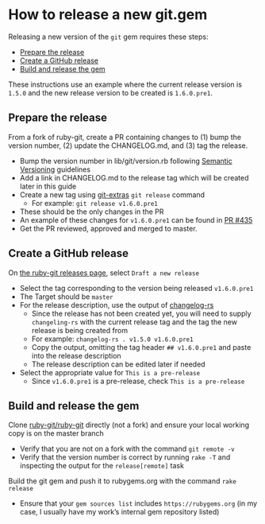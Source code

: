 # How to release a new git.gem

Releasing a new version of the `git` gem requires these steps:
  * [Prepare the release](#prepare-the-release)
  * [Create a GitHub release](#create-a-github-release)
  * [Build and release the gem](#build-and-release-the-gem)

These instructions use an example where the current release version is `1.5.0`
and the new release version to be created is `1.6.0.pre1`.

## Prepare the release

From a fork of ruby-git, create a PR containing changes to (1) bump the
version number, (2) update the CHANGELOG.md, and (3) tag the release.

  * Bump the version number in lib/git/version.rb following [Semantic Versioning](https://semver.org)
    guidelines
  * Add a link in CHANGELOG.md to the release tag which will be created later
    in this guide
  * Create a new tag using [git-extras](https://github.com/tj/git-extras/blob/master/Commands.md#git-release)
    `git release` command
    * For example: `git release v1.6.0.pre1`
  * These should be the only changes in the PR
  * An example of these changes for `v1.6.0.pre1` can be found in [PR #435](https://github.com/ruby-git/ruby-git/pull/435)
  * Get the PR reviewed, approved and merged to master.

## Create a GitHub release

On [the ruby-git releases page](https://github.com/ruby-git/ruby-git/releases),
select `Draft a new release`

  * Select the tag corresponding to the version being released `v1.6.0.pre1`
  * The Target should be `master`
  * For the release description, use the output of [changelog-rs](https://github.com/perlun/changelog-rs)
    * Since the release has not been created yet, you will need to supply
      `changeling-rs` with the current release tag and the tag the new release
      is being created from
    * For example: `changelog-rs . v1.5.0 v1.6.0.pre1`
    * Copy the output, omitting the tag header `## v1.6.0.pre1` and paste into
      the release description
    * The release description can be edited later if needed
  * Select the appropriate value for `This is a pre-release`
    * Since `v1.6.0.pre1` is a pre-release, check `This is a pre-release`

## Build and release the gem

Clone [ruby-git/ruby-git](https://github.com/ruby-git/ruby-git) directly (not a
fork) and ensure your local working copy is on the master branch

  * Verify that you are not on a fork with the command `git remote -v`
  * Verify that the version number is correct by running `rake -T` and inspecting
    the output for the `release[remote]` task

Build the git gem and push it to rubygems.org with the command `rake release`

  * Ensure that your `gem sources list` includes `https://rubygems.org` (in my
    case, I usually have my work’s internal gem repository listed)
